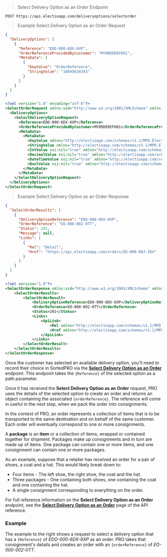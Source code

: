 > Select Delivery Option as an Order Endpoint
```
POST https://api.electioapp.com/deliveryoptions/selectorder
```

> Example Select Delivery Option as an Order Request

```json
{
  "DeliveryOptions": [
    {
      "Reference": "EDO-000-6DX-6XP",
      "OrderReferenceProvidedByCustomer": "MYORDEREF001",
      "MetaData": [
        {
          "KeyValue": "OrderReference",
          "StringValue": "10045634343"
        }
      ]
    }
  ]
}
```

```xml
<?xml version="1.0" encoding="utf-8"?>
<SelectOrderRequest xmlns:xsd="http://www.w3.org/2001/XMLSchema" xmlns:xsi="http://www.w3.org/2001/XMLSchema-instance" xmlns="http://electioapp.com/schemas/v1.1/MPD.Electio.SDK.DataTypes.Orders">
  <DeliveryOptions>
    <SelectDeliveryOptionRequest>
      <Reference>EDO-000-6DX-6XP</Reference>
      <OrderReferenceProvidedByCustomer>MYORDEREF001</OrderReferenceProvidedByCustomer>
      <MetaData>
        <MetaData>
          <KeyValue xmlns="http://electioapp.com/schemas/v1.1/MPD.Electio.SDK.DataTypes.Common">OrderReference</KeyValue>
          <StringValue xmlns="http://electioapp.com/schemas/v1.1/MPD.Electio.SDK.DataTypes.Common">10045634343</StringValue>
          <IntValue xsi:nil="true" xmlns="http://electioapp.com/schemas/v1.1/MPD.Electio.SDK.DataTypes.Common" />
          <DecimalValue xsi:nil="true" xmlns="http://electioapp.com/schemas/v1.1/MPD.Electio.SDK.DataTypes.Common" />
          <DateTimeValue xsi:nil="true" xmlns="http://electioapp.com/schemas/v1.1/MPD.Electio.SDK.DataTypes.Common" />
          <BoolValue xsi:nil="true" xmlns="http://electioapp.com/schemas/v1.1/MPD.Electio.SDK.DataTypes.Common" />
        </MetaData>
      </MetaData>
    </SelectDeliveryOptionRequest>
  </DeliveryOptions>
</SelectOrderRequest>
```

> Example Select Delivery Option as an Order Response

```json
{
  "SelectOrderResults": [
    {
      "DeliveryOptionReference": "EDO-000-6DX-6XP",
      "OrderReference": "EO-000-002-0TT",
      "Status": 201,
      "Message": null,
      "Links": [
        {
          "Rel": "Detail",
          "Href": "https://api.electioapp.com/orders/EO-000-00J-Z6V"
        }
      ]
    }
  ]
}
```

```xml
<?xml version="1.0"?>
<SelectOrderResponse xmlns:xsd="http://www.w3.org/2001/XMLSchema" xmlns:xsi="http://www.w3.org/2001/XMLSchema-instance" xmlns="http://electioapp.com/schemas/v1.1/MPD.Electio.SDK.DataTypes.Orders">
    <SelectOrderResults>
        <SelectOrderResult>
            <DeliveryOptionReference>EDO-000-6DX-6XP</DeliveryOptionReference>
            <OrderReference>EO-000-002-0TT</OrderReference>
            <Status>201</Status>
            <Links>
                <ApiLink>
                    <Rel xmlns="http://electioapp.com/schemas/v1.1/MPD.Electio.SDK.DataTypes.Common">Detail</Rel>
                    <Href xmlns="http://electioapp.com/schemas/v1.1/MPD.Electio.SDK.DataTypes.Common">https://apisandbox.electioapp.com/orders/EO-000-002-0TT</Href>
                </ApiLink>
            </Links>
        </SelectOrderResult>
    </SelectOrderResults>
</SelectOrderResponse>
```

Once the customer has selected an available delivery option, you'll need to record their choice in SortedPRO via the **[Select Delivery Option as an Order](https://docs.electioapp.com/#/api/SelectDeliveryOptionasanOrder)** endpoint. This endpoint takes the `{Reference}` of the selected option as a path parameter.

Once it has received the **Select Delivery Option as an Order** request, PRO uses the details of the selected option to create an order and returns an object containing the associated `{orderReference}`. The reference will come in useful in the next step, when we pack the order into consignments.

<aside class="info">
  In the context of PRO, an order represents a collection of items that is to be transported to the same destination and on behalf of the same customer. Each order will eventually correspond to one or more consignments.

  A <strong>package</strong> is an <strong>item</strong> or a collection of items, wrapped or contained together for shipment. Packages make up consignments and in turn are made up of items. One package can contain one or more items, and one consignment can contain one or more packages.

  As an example, suppose that a retailer has received an order for a pair of shoes, a coat and a hat. This would likely break down to:

  * Four items - The left shoe, the right shoe, the coat and the hat.
  * Three packages - One containing both shoes, one containing the coat and one containing the hat.
  * A single consignment corresponding to everything on the order.
</aside>

<aside class="note">
  For full reference information on the <strong>Select Delivery Option as an Order</strong> endpoint, see the <strong><a href="https://docs.electioapp.com/#/api/SelectDeliveryOptionasanOrder">Select Delivery Option as an Order</a></strong> page of the API reference.
</aside>

### Example

The example to the right shows a request to select a delivery option that has a `{Reference}` of _EDO-000-6DX-6XP_ as an order. PRO takes that consignment's details and creates an order with an `{orderReference}` of _EO-000-002-0TT_.